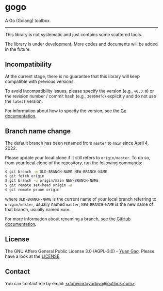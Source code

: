 # gogo

A Go (Golang) toolbox.

---

This library is not systematic and just contains some scattered tools.

The library is under development.
More codes and documents will be added in the future.

## Incompatibility

At the current stage, there is no guarantee that
this library will keep compatible with previous versions.

To avoid incompatibility issues,
please specify the version (e.g., `v0.3.0`) or
the revision number / commit hash (e.g., `309594fd`) explicitly
and do not use the `latest` version.

For information about how to specify the version,
see the [Go documentation](https://go.dev/doc/modules/managing-dependencies#getting_version "Getting a specific dependency version").

## Branch name change

The default branch has been renamed from `master` to `main` since April 4, 2022.

Please update your local clone if it still refers to `origin/master`.
To do so, from your local clone of the repository, run the following commands:

```bash
$ git branch -m OLD-BRANCH-NAME NEW-BRANCH-NAME
$ git fetch origin
$ git branch -u origin/main NEW-BRANCH-NAME
$ git remote set-head origin -a
$ git remote prune origin
```

where `OLD-BRANCH-NAME` is the current name of your local branch
referring to `origin/master`, usually named `master`;
`NEW-BRANCH-NAME` is the new name of that branch, usually named `main`.

For more information about renaming a branch,
see the [GitHub documentation](https://docs.github.com/en/repositories/configuring-branches-and-merges-in-your-repository/managing-branches-in-your-repository/renaming-a-branch "Renaming a branch").

## License

The GNU Affero General Public License 3.0 (AGPL-3.0) - [Yuan Gao](https://github.com/donyori "donyori (Yuan Gao)").
Please have a look at the [LICENSE](LICENSE "GNU Affero General Public License v3.0").

## Contact

You can contact me by email: [\<donyoridoyodoyo@outlook.com\>](mailto:donyoridoyodoyo@outlook.com "mailto:donyoridoyodoyo@outlook.com").
